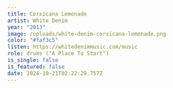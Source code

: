 ```yaml
---
title: Corsicana Lemonade
artist: White Denim
year: "2013"
image: /uploads/white-denim-corsicana-lemonade.png
color: "#faf3c5"
listen: https://whitedenimmusic.com/music
role: drums ("A Place To Start")
is_single: false
is_featured: false
date: 2024-10-21T02:22:29.757Z
---
```

